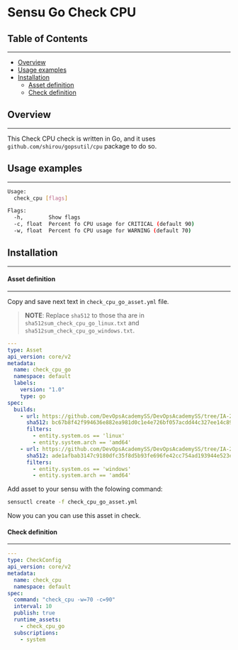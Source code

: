 # Sensu Go Check CPU

## Table of Contents
---
*  [Overview](#ov)
*  [Usage examples](#ue)
*  [Installation](#inst)
    *  [Asset definition](#ad)
    *  [Check definition](#cd)

## Overview <a name="ov"></a>
---
This Check CPU check is written in Go, and it uses `github.com/shirou/gopsutil/cpu` package to do so.

## Usage examples <a name="ue"></a>
---


```sh
Usage:
  check_cpu [flags]

Flags:
  -h,        Show flags
  -c, float  Percent fo CPU usage for CRITICAL (default 90)
  -w, float  Percent fo CPU usage for WARNING (default 70)
```

## Installation <a name="inst"></a>
---

#### Asset definition <a name="ad"></a>
---

Copy and save next text in `check_cpu_go_asset.yml` file.

 > **NOTE**: Replace `sha512` to those tha are in `sha512sum_check_cpu_go_linux.txt` and `sha512sum_check_cpu_go_windows.txt`.

```yml
---
type: Asset
api_version: core/v2
metadata:
  name: check_cpu_go
  namespace: default
  labels:
    version: "1.0"
    type: go
spec:
  builds:
    - url: https://github.com/DevOpsAcademySS/DevOpsAcademySS/tree/IA-265-andre-sensu-go-monitoring-as-code/check_cpu_go_1.0_linux_amd64.tar.gz
      sha512: bc67b8f42f994636e882ea981d0c1e4e726bf057acdd44c327ee14c890fd9cd7c8248fdca6ddb01b58799f2898a9b64091a5247fb23f8b9eb41f3d23e1bf78b4
      filters:
        - entity.system.os == 'linux'
        - entity.system.arch == 'amd64'
    - url: https://github.com/DevOpsAcademySS/DevOpsAcademySS/tree/IA-265-andre-sensu-go-monitoring-as-code/check_cpu_go_1.0_windows_amd64.tar.gz
      sha512: ade1afbab3147c9180dfc35f8d5b93fe696fe42cc754ad193944e523ecabaad35782cd068ec6593c6a9355ee0fdfafb8506b051fe1c6f3b2bef6d323a4932ee4
      filters:
        - entity.system.os == 'windows'
        - entity.system.arch == 'amd64'

```

Add asset to your sensu with the folowing command:

```sh
sensuctl create -f check_cpu_go_asset.yml
```

Now you can you can use this asset in check.

[sa]:https://docs.sensu.io/sensu-go/latest/reference/assets/

#### Check definition <a name="cd"></a>
---

```yml
---
type: CheckConfig
api_version: core/v2
metadata:
  name: check_cpu
  namespace: default
spec:
  command: "check_cpu -w=70 -c=90"
  interval: 10
  publish: true
  runtime_assets:
    - check_cpu_go
  subscriptions:
    - system
```
